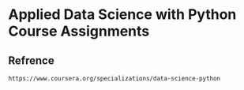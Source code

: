 # Applied Data Science with Python Course Assignments
		
## Refrence 
	https://www.coursera.org/specializations/data-science-python